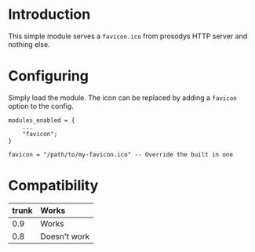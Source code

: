 # Introduction #

This simple module serves a `favicon.ico` from prosodys HTTP server and
nothing else.

# Configuring #

Simply load the module.  The icon can be replaced by adding a `favicon`
option to the config.

```
modules_enabled = {
	...
	"favicon";
}

favicon = "/path/to/my-favicon.ico" -- Override the built in one
```

# Compatibility #

|trunk|Works|
|:----|:----|
|0.9|Works|
|0.8|Doesn't work|
